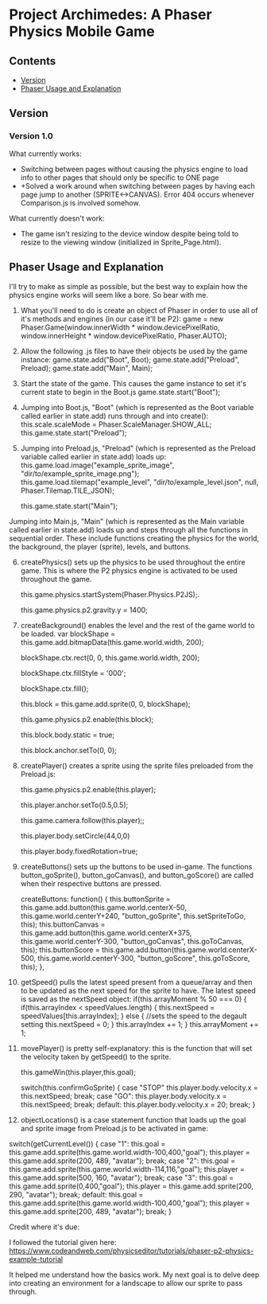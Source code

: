 # Project Archimedes: A Phaser Physics Mobile Game

## Contents
- [Version](#version)
- [Phaser Usage and Explanation](#phaser-usage-and-explanation)

## Version

### Version 1.0
What currently works:
- Switching between pages without causing the physics engine to load info to other pages that should only be specific to ONE page
- +Solved a work around when switching between pages by having each page jump to another (SPRITE<->CANVAS). Error 404 occurs whenever Comparison.js is involved somehow.

What currently doesn't work:
- The game isn't resizing to the device window despite being told to resize to the viewing window (initialized in Sprite_Page.html).

## Phaser Usage and Explanation

I'll try to make as simple as possible, but the best way to explain how the physics engine works will seem like a bore.
So bear with me.

1) What you'll need to do is create an object of Phaser in order to use all of it's methods and engines (in our case it'll
be P2):
    game = new Phaser.Game(window.innerWidth * window.devicePixelRatio, window.innerHeight * window.devicePixelRatio, Phaser.AUTO);
    <!--The parameters are self-explanatory except for Phaser.AUTO. This allows Phaser to use WebGL to run things on the webapge-->

2) Allow the following .js files to have their objects be used by the game instance:
    game.state.add("Boot", Boot);
    game.state.add("Preload", Preload);
    game.state.add("Main", Main);

3) Start the state of the game. This causes the game instance to set it's current state to begin in the Boot.js
    game.state.start("Boot");

4) Jumping into Boot.js, "Boot" (which is represented as the Boot variable called earlier in state.add) runs through
and into create():
    this.scale.scaleMode = Phaser.ScaleManager.SHOW_ALL;
    this.game.state.start("Preload");
    <!--ScaleManager.SHOW_ALL allows the current game instance to show the entire game display while still maintaining
    the aspect ratio-->
    <!--game instance then jumps into the Preload.js-->

5) Jumping into Preload.js, "Preload" (which is represented as the Preload variable called earlier in state.add) loads
up:
    this.game.load.image("example_sprite_image", "dir/to/example_sprite_image.png");
    this.game.load.tilemap("example_level", "dir/to/example_level.json", null, Phaser.Tilemap.TILE_JSON);
    <!--This is where sprites, images, and tile sets (level layout) are loaded to be used by the game instance-->
    <!--The second line is creating the physics and collision parameters of the level-->

    this.game.state.start("Main");
    <!--As you can guess, we are jumping into Main.js-->

Jumping into Main.js, "Main" (which is represented as the Main variable called earlier in state.add) loads
up and steps through all the functions in sequential order. These include functions creating the physics for the world, the background, the player (sprite), levels, and buttons.

6) createPhysics() sets up the physics to be used throughout the entire game. This is where the P2 physics engine is activated to be 	    used throughout the game. 

    this.game.physics.startSystem(Phaser.Physics.P2JS);.
    <!--This line allows for the P2 engine to be engaged-->

    this.game.physics.p2.gravity.y = 1400;
    <!--Once the P2 engine has been activated, you can set the gravity of the game instance envrionment-->

7) createBackground() enables the level and the rest of the game world to be loaded.
    var blockShape = this.game.add.bitmapData(this.game.world.width, 200);
    <!--Creates a blockShape variable that is the width of the game's display in terms of pixels and 200 pixels in length-->

    blockShape.ctx.rect(0, 0, this.game.world.width, 200);
    <!--Sets blockShape to have a rectangle perimeter-->

    blockShape.ctx.fillStyle = '000';
    <!--The fill pattern for blockShape will now be black-->

    blockShape.ctx.fill();
    <!--blockShape will allow the area denoted by the perimeter set previously to be entirely black-->

    this.block = this.game.add.sprite(0, 0, blockShape);
    <!--Adding blockShape to block instance in order to be used a sprite-->

    this.game.physics.p2.enable(this.block);
    <!--This enables the block instance to be affect by the P2 engine's calculations-->

    this.block.body.static = true;
    <!--Fixes the block instance in the space, preventing to be influenced by gravity-->

    this.block.anchor.setTo(0, 0);
    <!--This places the block instance in a specific location in the game's display, in this case the origin of the
    rectangle is set to the top left corner of the game's display. This will cause it to appear like a tiled roof-->

8) createPlayer() creates a sprite using the sprite files preloaded from the Preload.js:

    this.game.physics.p2.enable(this.player);
    <!--places character in world-->

    this.player.anchor.setTo(0.5,0.5);
    <!--Sets the sprite at an x and y placement from its original initiation-->
    
    this.game.camera.follow(this.player);;
    <!--Camera follows the player throughout the world-->
    
    this.player.body.setCircle(44,0,0)
    <!--Gives the player a hitbox (radius, offestx, offsety)-->

    this.player.body.fixedRotation=true;
    <!--wouldn't want the character tumbling over-->

9) createButtons() sets up the buttons to be used in-game. The functions button_goSprite(), button_goCanvas(), and button_goScore() are called when their respective buttons are pressed.
    
    <!--Create the buttons in the game-->
    createButtons: function()
    {
	this.buttonSprite = this.game.add.button(this.game.world.centerX-50, this.game.world.centerY+240, "button_goSprite",
	      this.setSpriteToGo, this);
      	this.buttonCanvas = this.game.add.button(this.game.world.centerX+375, this.game.world.centerY-300, "button_goCanvas", this.goToCanvas, this);
      	this.buttonScore  = this.game.add.button(this.game.world.centerX-500, this.game.world.centerY-300, "button_goScore", this.goToScore, this);
    },

10) getSpeed() pulls the latest speed present from a queue/array and then to be updated as the next speed for the sprite to have. The latest speed is saved as the nextSpeed object:
    if(this.arrayMoment % 50 === 0)
    {
	if(this.arrayIndex < speedValues.length)
	{
		this.nextSpeed = speedValues[this.arrayIndex];
	}
	else
	{
		//sets the speed to the degault setting
		this.nextSpeed = 0;
	}
	this.arrayIndex += 1;
    }
    this.arrayMoment += 1;

11) movePlayer() is pretty self-explanatory: this is the function that will set the velocity taken by getSpeed() to the sprite.
    
    this.gameWin(this.player,this.goal);
    <!--This checks to see if the player has reached the goal-->

    switch(this.confirmGoSprite)
    {
    	<!--The velocity is measured using pixels per second-->
      	case "STOP"
         this.player.body.velocity.x = this.nextSpeed;
         break;
      	case "GO":
         this.player.body.velocity.x = this.nextSpeed;
         break;
      	default:
	 this.player.body.velocity.x = 20;
	 break;
   }

12) objectLocations() is a case statement function that loads up the goal and sprite image from Preload.js to be activated in      game:

   <!--Loads corresponding level based on getCurrentLevel() request-->
   switch(getCurrentLevel())
   {
   	case "1":
      	 this.goal  = this.game.add.sprite(this.game.world.width-100,400,"goal");
      	 this.player = this.game.add.sprite(200, 489, "avatar");
	 break;
   	case "2":
      	 this.goal  = this.game.add.sprite(this.game.world.width-114,116,"goal");
       	 this.player = this.game.add.sprite(500, 160, "avatar");
      	 break;
   	case "3":
      	 this.goal  = this.game.add.sprite(0,400,"goal");
      	 this.player = this.game.add.sprite(200, 290, "avatar");
      	 break;
   	default:
      	 this.goal  = this.game.add.sprite(this.game.world.width-100,400,"goal");
      	 this.player = this.game.add.sprite(200, 489, "avatar");
      	 break;
   }
	

Credit where it's due:

I followed the tutorial given here: https://www.codeandweb.com/physicseditor/tutorials/phaser-p2-physics-example-tutorial

It helped me understand how the basics work. My next goal is to delve deep into creating an environment for a landscape
to allow our sprite to pass through.
